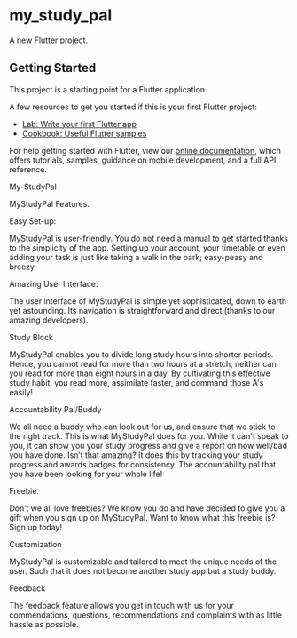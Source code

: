 # my_study_pal

A new Flutter project.

## Getting Started

This project is a starting point for a Flutter application.

A few resources to get you started if this is your first Flutter project:

- [Lab: Write your first Flutter app](https://flutter.dev/docs/get-started/codelab)
- [Cookbook: Useful Flutter samples](https://flutter.dev/docs/cookbook)

For help getting started with Flutter, view our
[online documentation](https://flutter.dev/docs), which offers tutorials,
samples, guidance on mobile development, and a full API reference.

My-StudyPal


MyStudyPal Features.

Easy Set-up:

MyStudyPal is user-friendly. You do not need a manual to get started thanks to the simplicity of the app. Setting up your account, your timetable or even adding your task is just like taking a walk in the park; easy-peasy and breezy

Amazing User Interface:

The user interface of MyStudyPal is simple yet sophisticated, down to earth yet astounding. Its navigation is straightforward and direct (thanks to our amazing developers).

Study Block

MyStudyPal enables you to divide long study hours into shorter periods. Hence, you cannot read for more than two hours at a stretch, neither can you read for more than eight hours in a day. By cultivating this effective study habit, you read more, assimilate faster, and command those A's easily!

Accountability Pal/Buddy

We all need a buddy who can look out for us, and ensure that we stick to the right track. This is what MyStudyPal does for you. While it can't speak to you, it can show you your study progress and give a report on how well/bad you have done. Isn’t that amazing?
It does this by tracking your study progress and awards badges for consistency. The accountability pal that you have been looking for your whole life!

Freebie.

Don’t we all love freebies? We know you do and have decided to give you a gift when you sign up on MyStudyPal. Want to know what this freebie is? Sign up today!

Customization

MyStudyPal is customizable and tailored to meet the unique needs of the user. Such that it does not become another study app but a study buddy.

Feedback

The feedback feature allows you get in touch with us for your commendations, questions, recommendations and complaints with as little hassle as possible.
